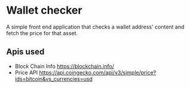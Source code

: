 # Wallet checker

A simple front end application that checks a wallet address' content
and fetch the price for that asset. 

## Apis used

* Block Chain Info 
  https://blockchain.info/
* Price API
  https://api.coingecko.com/api/v3/simple/price?ids=bitcoin&vs_currencies=usd


